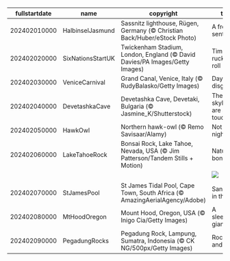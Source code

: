 |fullstartdate|name|copyright|title|image|
|--|--|--|--|--|
202402010000|HalbinselJasmund|Sassnitz lighthouse, Rügen, Germany (© Christian Back/Huber/eStock Photo)|A frozen sentinel|![](/en-GB/2024/02/202402010000HalbinselJasmund.jpg)|
202402020000|SixNationsStartUK|Twickenham Stadium, London, England (© David Davies/PA Images/Getty Images)|Time to ruck and roll|![](/en-GB/2024/02/202402020000SixNationsStartUK.jpg)|
202402030000|VeniceCarnival|Grand Canal, Venice, Italy (© RudyBalasko/Getty Images)|Days of disguises|![](/en-GB/2024/02/202402030000VeniceCarnival.jpg)|
202402040000|DevetashkaCave|Devetashka Cave, Devetaki, Bulgaria (© Jasmine_K/Shutterstock)|The skylights are a nice touch|![](/en-GB/2024/02/202402040000DevetashkaCave.jpg)|
202402050000|HawkOwl|Northern hawk-owl (© Remo Savisaar/Alamy)|Not a night owl|![](/en-GB/2024/02/202402050000HawkOwl.jpg)|
202402060000|LakeTahoeRock|Bonsai Rock, Lake Tahoe, Nevada, USA (© Jim Patterson/Tandem Stills + Motion)|Nature's bonsai|![](/en-GB/2024/02/202402060000LakeTahoeRock.jpg)|
||||![](/en-GB/2024/02/.jpg)|
202402070000|StJamesPool|St James Tidal Pool, Cape Town, South Africa (© AmazingAerialAgency/Adobe)|Sanctuary in the surf|![](/en-GB/2024/02/202402070000StJamesPool.jpg)|
202402080000|MtHoodOregon|Mount Hood, Oregon, USA (© Inigo Cia/Getty Images)|A sleeping giant|![](/en-GB/2024/02/202402080000MtHoodOregon.jpg)|
202402090000|PegadungRocks|Pegadung Rock, Lampung, Sumatra, Indonesia (© CK NG/500px/Getty Images)|Rocks and roll|![](/en-GB/2024/02/202402090000PegadungRocks.jpg)|
